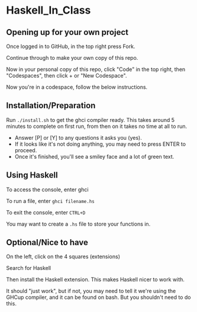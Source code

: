 # Haskell_In_Class

## Opening up for your own project
Once logged in to GitHub, in the top right press Fork.

Continue through to make your own copy of this repo.

Now in your personal copy of this repo, click "Code" in the top right, then "Codespaces", then click + or "New Codespace".

Now you're in a codespace, follow the below instructions.

## Installation/Preparation
Run `./install.sh` to get the ghci compiler ready.
This takes around 5 minutes to complete on first run, from then on it takes no time at all to run.

- Answer [P] or [Y] to any questions it asks you (yes).
- If it looks like it's not doing anything, you may need to press ENTER to proceed.
- Once it's finished, you'll see a smiley face and a lot of green text.

## Using Haskell
To access the console, enter ghci

To run a file, enter `ghci filename.hs`

To exit the console, enter `CTRL+D`

You may want to create a `.hs` file to store your functions in.

## Optional/Nice to have

On the left, click on the 4 squares (extensions)

Search for Haskell

Then install the Haskell extension. This makes Haskell nicer to work with.

It should "just work", but if not, you may need to tell it we're using the GHCup compiler, and it can be found on bash. But you shouldn't need to do this.